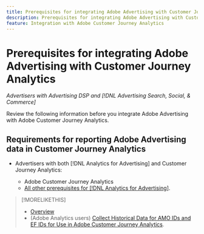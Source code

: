 ```yaml
---
title: Prerequisites for integrating Adobe Advertising with Customer Journey Analytics
description: Prerequisites for integrating Adobe Advertising with Customer Journey Analytics
feature: Integration with Adobe Customer Journey Analytics
---
```

# Prerequisites for integrating Adobe Advertising with Customer Journey Analytics

*Advertisers with Advertising DSP and [!DNL Advertising Search, Social, & Commerce]*

Review the following information before you integrate Adobe Advertising with Adobe Customer Journey Analytics.

## Requirements for reporting Adobe Advertising data in Customer Journey Analytics

* Advertisers with both [!DNL Analytics for Advertising] and Customer Journey Analytics:

  * Adobe Customer Journey Analytics<!-- any specific version? -->
  * [All other prerequisites for [!DNL Analytics for Advertising]](/help/integrations/analytics/prerequisites.md).

>[!MORELIKETHIS]
>
>* [Overview](overview.md)
>* (Adobe Analytics users) [Collect Historical Data for AMO IDs and EF IDs for Use in Adobe Customer Journey Analytics](/help/integrations/analytics/rvars-to-evars.md).
